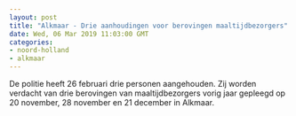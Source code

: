 ```yaml
---
layout: post
title: "Alkmaar - Drie aanhoudingen voor berovingen maaltijdbezorgers"
date: Wed, 06 Mar 2019 11:03:00 GMT
categories: 
- noord-holland 
- alkmaar 
---
```


De politie heeft 26 februari drie personen aangehouden. Zij worden verdacht van drie berovingen van maaltijdbezorgers vorig jaar gepleegd op 20 november, 28 november en 21 december in Alkmaar.
